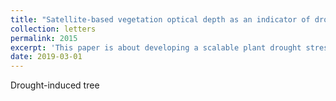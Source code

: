 ```yaml
---
title: "Satellite-based vegetation optical depth as an indicator of drought-driven tree mortality"
collection: letters
permalink: 2015
excerpt: 'This paper is about developing a scalable plant drought stress indicator using vegetation optical depth.'
date: 2019-03-01
---
```


Drought-induced tree 
